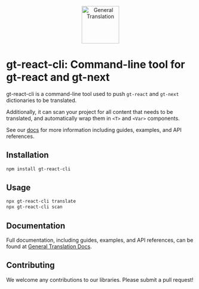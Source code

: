 <p align="center">
  <a href="https://generaltranslation.com" target="_blank">
    <img src="https://generaltranslation.com/gt-logo-light.svg" alt="General Translation" width="100" height="100">
  </a>
</p>

# gt-react-cli: Command-line tool for gt-react and gt-next

gt-react-cli is a command-line tool used to push `gt-react` and `gt-next` dictionaries to be translated.

Additionally, it can scan your project for all content that needs to be translated, and automatically wrap them in `<T>` and `<Var>` components.

See our [docs](https://www.generaltranslation.com/docs) for more information including guides, examples, and API references.

## Installation

```bash
npm install gt-react-cli
```

## Usage

```bash
npx gt-react-cli translate
npx gt-react-cli scan
```

## Documentation

Full documentation, including guides, examples, and API references, can be found at [General Translation Docs](www.generaltranslation.com/docs).

## Contributing

We welcome any contributions to our libraries. Please submit a pull request!
